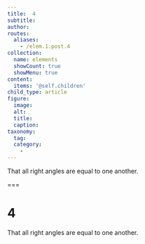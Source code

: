 ```yaml
---
title:  4
subtitle: 
author:
routes:
  aliases:
    - /elem.1.post.4
collection:
  name: elements
  showCount: true
  showMenu: true
content:
  items: '@self.children'
child_type: article
figure:
  image:
  alt:
  title:
  caption:
taxonomy:
  tag:
  category:
    - 
---
```


<p>That all right angles are equal to one another.</p>

===

<h1>4</h1>
<p>That all right angles are equal to one another.</p>

